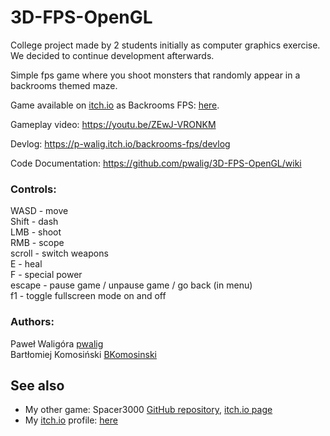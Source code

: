 # 3D-FPS-OpenGL

College project made by 2 students initially as computer graphics exercise. We decided to continue development afterwards.

Simple fps game where you shoot monsters that randomly appear in a backrooms themed maze.

Game available on [itch.io](https://itch.io/) as Backrooms FPS: [here](https://p-walig.itch.io/backrooms-fps "Backrooms FPS").

Gameplay video: https://youtu.be/ZEwJ-VRONKM

Devlog: https://p-walig.itch.io/backrooms-fps/devlog

Code Documentation: https://github.com/pwalig/3D-FPS-OpenGL/wiki

### Controls:  
WASD - move  
Shift - dash  
LMB - shoot  
RMB - scope  
scroll - switch weapons  
E - heal  
F - special power  
escape - pause game / unpause game / go back (in menu)  
f1 - toggle fullscreen mode on and off

### Authors:  
Paweł Waligóra [pwalig](https://github.com/pwalig)  
Bartłomiej Komosiński [BKomosinski](https://github.com/BKomosinski)

## See also
* My other game: Spacer3000 [GitHub repository](https://github.com/pwalig/Spacer3000), [itch.io page](https://p-walig.itch.io/spacer-3000)
* My [itch.io](https://itch.io/) profile: [here](https://p-walig.itch.io "Paweł Waligóra")

